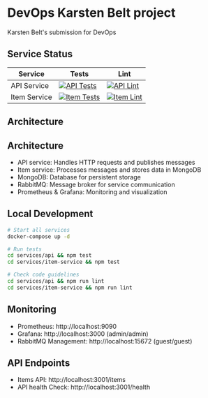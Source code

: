 # DevOps Karsten Belt project

Karsten Belt's submission for DevOps

## Service Status

| Service      | Tests                                                                                            | Lint                                                                                            |
| ------------ | ------------------------------------------------------------------------------------------------ | ----------------------------------------------------------------------------------------------- |
| API Service  | [![API Tests](https://github.com/KBelt/tmp/actions/workflows/ci.yml/badge.svg?event=push&job=test-api)](https://github.com/KBelt/tmp/actions/workflows/ci.yml) | [![API Lint](https://github.com/KBelt/tmp/actions/workflows/ci.yml/badge.svg?event=push&job=lint-api)](https://github.com/KBelt/tmp/actions/workflows/ci.yml) |
| Item Service | [![Item Tests](https://github.com/KBelt/tmp/actions/workflows/ci.yml/badge.svg?event=push&job=test-item-service)](https://github.com/KBelt/tmp/actions/workflows/ci.yml) | [![Item Lint](https://github.com/KBelt/tmp/actions/workflows/ci.yml/badge.svg?event=push&job=lint-item-service)](https://github.com/KBelt/tmp/actions/workflows/ci.yml) |

## Architecture
## Architecture

- API service: Handles HTTP requests and publishes messages
- Item service: Processes messages and stores data in MongoDB
- MongoDB: Database for persistent storage
- RabbitMQ: Message broker for service communication
- Prometheus & Grafana: Monitoring and visualization

## Local Development

```bash
# Start all services
docker-compose up -d

# Run tests
cd services/api && npm test
cd services/item-service && npm test

# Check code guidelines
cd services/api && npm run lint
cd services/item-service && npm run lint
```

## Monitoring

- Prometheus: http://localhost:9090
- Grafana: http://localhost:3000 (admin/admin)
- RabbitMQ Management: http://localhost:15672 (guest/guest)

## API Endpoints

- Items API: http://localhost:3001/items
- API health Check: http://localhost:3001/health
